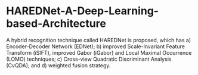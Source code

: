 # HAREDNet-A-Deep-Learning-based-Architecture
A hybrid recognition technique called HAREDNet is proposed, which has a) Encoder-Decoder Network (EDNet); b) improved Scale-Invariant Feature Transform (iSIFT), improved Gabor (iGabor) and Local Maximal Occurrence (LOMO) techniques; c) Cross-view Quadratic Discriminant Analysis (CvQDA); and d) weighted fusion strategy.
